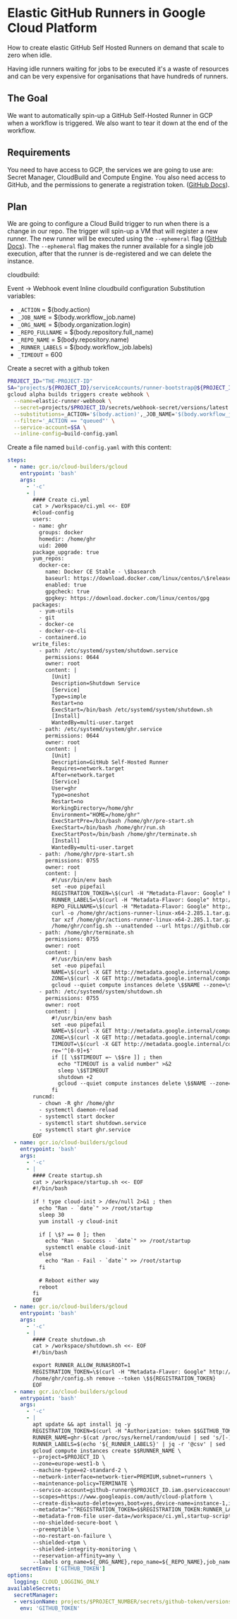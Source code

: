 # Elastic GitHub Runners in Google Cloud Platform
How to create elastic GitHub Self Hosted Runners on demand that scale to zero when idle.

Having idle runners waiting for jobs to be executed it's a waste of resources and can be very expensive for organisations that have hundreds of runners.

## The Goal
We want to automatically spin-up a GitHub Self-Hosted Runner in GCP when a workflow is triggered. We also want to tear it down at the end of the workflow.

## Requirements
You need to have access to GCP, the services we are going to use are: Secret Manager, CloudBuild and Compute Engine. You also need access to GitHub, and the permissions to generate a registration token. ([GitHub Docs](https://docs.github.com/en/rest/reference/actions#create-a-registration-token-for-a-repository)).

## Plan
We are going to configure a Cloud Build trigger to run when there is a change in our repo. The trigger will spin-up a VM that will register a new runner. The new runner will be executed using the `--ephemeral` flag ([GitHub Docs](https://docs.github.com/en/actions/hosting-your-own-runners/autoscaling-with-self-hosted-runners#using-ephemeral-runners-for-autoscaling)). The `--ephemeral` flag makes the runner available for a single job execution, after that the runner is de-registered and we can delete the instance.


cloudbuild:

Event -> Webhook event
Inline cloudbuild configuration
Substitution variables:
- `_ACTION` = $(body.action)
- `_JOB_NAME` = $(body.workflow_job.name)
- `_ORG_NAME` = $(body.organization.login)
- `_REPO_FULLNAME` = $(body.repository.full_name)
- `_REPO_NAME` = $(body.repository.name)
- `_RUNNER_LABELS` = $(body.workflow_job.labels)
- `_TIMEOUT` = 600

Create a secret with a github token 

```bash
PROJECT_ID="THE-PROJECT-ID"
SA="projects/${PROJECT_ID}/serviceAccounts/runner-bootstrap@${PROJECT_ID}.iam.gserviceaccount.com"
gcloud alpha builds triggers create webhook \
  --name=elastic-runner-webhook \
  --secret=projects/$PROJECT_ID/secrets/webhook-secret/versions/latest \
  --substitutions=_ACTION='$(body.action)',_JOB_NAME='$(body.workflow_job.name)',_ORG_NAME='$(body.organization.login)',_REPO_FULLNAME='$(body.repository.full_name)',_REPO_NAME='$(body.repository.name)',_RUNNER_LABELS='$(body.workflow_job.labels)',_TIMEOUT=600 \
  --filter='_ACTION == "queued"' \
  --service-account=$SA \
  --inline-config=build-config.yaml
```

Create a file named `build-config.yaml` with this content:
```yaml
steps:
  - name: gcr.io/cloud-builders/gcloud
    entrypoint: 'bash'
    args:
      - '-c'
      - |
        #### Create ci.yml
        cat > /workspace/ci.yml <<- EOF
        #cloud-config
        users:
        - name: ghr
          groups: docker
          homedir: /home/ghr
          uid: 2000
        package_upgrade: true
        yum_repos:
          docker-ce:
            name: Docker CE Stable - \$basearch
            baseurl: https://download.docker.com/linux/centos/\$releasever/\$basearch/stable
            enabled: true
            gpgcheck: true
            gpgkey: https://download.docker.com/linux/centos/gpg
        packages:
          - yum-utils
          - git
          - docker-ce
          - docker-ce-cli
          - containerd.io
        write_files:
          - path: /etc/systemd/system/shutdown.service
            permissions: 0644
            owner: root
            content: |
              [Unit]
              Description=Shutdown Service
              [Service]
              Type=simple
              Restart=no
              ExecStart=/bin/bash /etc/systemd/system/shutdown.sh
              [Install]
              WantedBy=multi-user.target
          - path: /etc/systemd/system/ghr.service
            permissions: 0644
            owner: root
            content: |
              [Unit]
              Description=GitHub Self-Hosted Runner
              Requires=network.target
              After=network.target
              [Service]
              User=ghr
              Type=oneshot
              Restart=no
              WorkingDirectory=/home/ghr
              Environment="HOME=/home/ghr"
              ExecStartPre=/bin/bash /home/ghr/pre-start.sh
              ExecStart=/bin/bash /home/ghr/run.sh
              ExecStartPost=/bin/bash /home/ghr/terminate.sh
              [Install]
              WantedBy=multi-user.target
          - path: /home/ghr/pre-start.sh
            permissions: 0755
            owner: root
            content: |
              #!/usr/bin/env bash
              set -euo pipefail
              REGISTRATION_TOKEN=\$(curl -H "Metadata-Flavor: Google" http://metadata.google.internal/computeMetadata/v1/instance/attributes/REGISTRATION_TOKEN)
              RUNNER_LABELS=\$(curl -H "Metadata-Flavor: Google" http://metadata.google.internal/computeMetadata/v1/instance/attributes/RUNNER_LABELS)
              REPO_FULLNAME=\$(curl -H "Metadata-Flavor: Google" http://metadata.google.internal/computeMetadata/v1/instance/attributes/REPO_FULLNAME)
              curl -o /home/ghr/actions-runner-linux-x64-2.285.1.tar.gz -L https://github.com/actions/runner/releases/download/v2.285.1/actions-runner-linux-x64-2.285.1.tar.gz
              tar xzf /home/ghr/actions-runner-linux-x64-2.285.1.tar.gz
              /home/ghr/config.sh --unattended --url https://github.com/\$${REPO_FULLNAME} --token \$${REGISTRATION_TOKEN} --labels \$${RUNNER_LABELS} --ephemeral
          - path: /home/ghr/terminate.sh
            permissions: 0755
            owner: root
            content: |
              #!/usr/bin/env bash
              set -euo pipefail
              NAME=\$(curl -X GET http://metadata.google.internal/computeMetadata/v1/instance/name -H 'Metadata-Flavor: Google')
              ZONE=\$(curl -X GET http://metadata.google.internal/computeMetadata/v1/instance/zone -H 'Metadata-Flavor: Google')
              gcloud --quiet compute instances delete \$$NAME --zone=\$$ZONE
          - path: /etc/systemd/system/shutdown.sh
            permissions: 0755
            owner: root
            content: |
              #!/usr/bin/env bash
              set -euo pipefail
              NAME=\$(curl -X GET http://metadata.google.internal/computeMetadata/v1/instance/name -H 'Metadata-Flavor: Google')
              ZONE=\$(curl -X GET http://metadata.google.internal/computeMetadata/v1/instance/zone -H 'Metadata-Flavor: Google')
              TIMEOUT=\$(curl -X GET http://metadata.google.internal/computeMetadata/v1/instance/attributes/TIMEOUT -H 'Metadata-Flavor: Google')
              re='^[0-9]+$'
              if [[ \$$TIMEOUT =~ \$$re ]] ; then
                echo "TIMEOUT is a valid number" >&2
                sleep \$$TIMEOUT
                shutdown +2
                gcloud --quiet compute instances delete \$$NAME --zone=\$$ZONE
              fi
        runcmd:
          - chown -R ghr /home/ghr
          - systemctl daemon-reload
          - systemctl start docker
          - systemctl start shutdown.service
          - systemctl start ghr.service
        EOF
  - name: gcr.io/cloud-builders/gcloud
    entrypoint: 'bash'
    args:
      - '-c'
      - |
        #### Create startup.sh
        cat > /workspace/startup.sh <<- EOF
        #!/bin/bash
        
        if ! type cloud-init > /dev/null 2>&1 ; then
          echo "Ran - `date`" >> /root/startup
          sleep 30
          yum install -y cloud-init
        
          if [ \$? == 0 ]; then
            echo "Ran - Success - `date`" >> /root/startup
            systemctl enable cloud-init
          else
            echo "Ran - Fail - `date`" >> /root/startup
          fi
        
          # Reboot either way
          reboot
        fi
        EOF
  - name: gcr.io/cloud-builders/gcloud
    entrypoint: 'bash'
    args:
      - '-c'
      - |
        #### Create shutdown.sh
        cat > /workspace/shutdown.sh <<- EOF
        #!/bin/bash

        export RUNNER_ALLOW_RUNASROOT=1
        REGISTRATION_TOKEN=\$(curl -H "Metadata-Flavor: Google" http://metadata.google.internal/computeMetadata/v1/instance/attributes/REGISTRATION_TOKEN)
        /home/ghr/config.sh remove --token \$${REGISTRATION_TOKEN}
        EOF
  - name: gcr.io/cloud-builders/gcloud
    entrypoint: 'bash'
    args:
      - '-c'
      - |
        apt update && apt install jq -y
        REGISTRATION_TOKEN=$(curl -H "Authorization: token $$GITHUB_TOKEN" -X POST https://api.github.com/repos/${_REPO_FULLNAME}/actions/runners/registration-token | jq -r .token)
        RUNNER_NAME=ghr-$(cat /proc/sys/kernel/random/uuid | sed 's/[-]//g' | head -c 6; echo;)
        RUNNER_LABELS=$(echo '${_RUNNER_LABELS}' | jq -r '@csv' | sed 's/"//g')
        gcloud compute instances create $$RUNNER_NAME \
        --project=$PROJECT_ID \
        --zone=europe-west1-b \
        --machine-type=e2-standard-2 \
        --network-interface=network-tier=PREMIUM,subnet=runners \
        --maintenance-policy=TERMINATE \
        --service-account=github-runner@$PROJECT_ID.iam.gserviceaccount.com \
        --scopes=https://www.googleapis.com/auth/cloud-platform \
        --create-disk=auto-delete=yes,boot=yes,device-name=instance-1,image=projects/centos-cloud/global/images/centos-7-v20211214,mode=rw,size=20,type=projects/$PROJECT_ID/zones/europe-west1-b/diskTypes/pd-ssd \
        --metadata=^:^REGISTRATION_TOKEN=$$REGISTRATION_TOKEN:RUNNER_LABELS=$$RUNNER_LABELS:REPO_FULLNAME=${_REPO_FULLNAME}:TIMEOUT=${_TIMEOUT} \
        --metadata-from-file user-data=/workspace/ci.yml,startup-script=/workspace/startup.sh,shutdown-script=/workspace/shutdown.sh \
        --no-shielded-secure-boot \
        --preemptible \
        --no-restart-on-failure \
        --shielded-vtpm \
        --shielded-integrity-monitoring \
        --reservation-affinity=any \
        --labels org_name=${_ORG_NAME},repo_name=${_REPO_NAME},job_name=${_JOB_NAME}
    secretEnv: ['GITHUB_TOKEN']
options:
  logging: CLOUD_LOGGING_ONLY
availableSecrets:
  secretManager:
  - versionName: projects/$PROJECT_NUMBER/secrets/github-token/versions/latest
    env: 'GITHUB_TOKEN'
```
